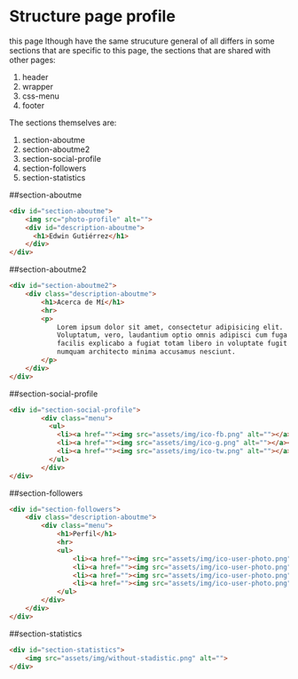 # Structure page profile

this page lthough have the same strucuture general of all differs in some sections that are specific to this page, the sections that are shared with other pages:

1. header
2. wrapper
3. css-menu
3. footer

The sections themselves are:

1. section-aboutme
2. section-aboutme2
3. section-social-profile
4. section-followers
5. section-statistics

##section-aboutme

```html
<div id="section-aboutme">
    <img src="photo-profile" alt="">
    <div id="description-aboutme">
      <h1>Edwin Gutiérrez</h1>
    </div>
</div>
```
##section-aboutme2

```html
<div id="section-aboutme2">
    <div class="description-aboutme">
        <h1>Acerca de Mí</h1>
        <hr>
        <p>
            Lorem ipsum dolor sit amet, consectetur adipisicing elit.
            Voluptatum, vero, laudantium optio omnis adipisci cum fuga
            facilis explicabo a fugiat totam libero in voluptate fugit
            numquam architecto minima accusamus nesciunt.
        </p>
    </div>
</div>
```

##section-social-profile

```html
<div id="section-social-profile">
        <div class="menu">
          <ul>
            <li><a href=""><img src="assets/img/ico-fb.png" alt=""></a></li>
            <li><a href=""><img src="assets/img/ico-g.png" alt=""></a></li>
            <li><a href=""><img src="assets/img/ico-tw.png" alt=""></a></li>
          </ul>
        </div>
</div>
```

##section-followers
```html
<div id="section-followers">
    <div class="description-aboutme">
        <div class="menu">
            <h1>Perfil</h1>
            <hr>
            <ul>
                <li><a href=""><img src="assets/img/ico-user-photo.png" alt="">Name</a></li>
                <li><a href=""><img src="assets/img/ico-user-photo.png" alt="">Name</a></li>
                <li><a href=""><img src="assets/img/ico-user-photo.png" alt="">Name</a></li>
                <li><a href=""><img src="assets/img/ico-user-photo.png" alt="">Name</a></li>
            </ul>
        </div>
    </div>
</div>
```

##section-statistics

```html
<div id="section-statistics">
    <img src="assets/img/without-stadistic.png" alt="">
</div>
```



